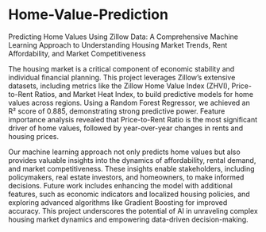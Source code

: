 # Home-Value-Prediction
Predicting Home Values Using Zillow Data: A Comprehensive Machine Learning Approach to Understanding Housing Market Trends, Rent Affordability, and Market Competitiveness

The housing market is a critical component of economic stability and individual financial planning. This project leverages Zillow’s extensive datasets, including metrics like the Zillow Home Value Index (ZHVI), Price-to-Rent Ratios, and Market Heat Index, to build predictive models for home values across regions. Using a Random Forest Regressor, we achieved an R² score of 0.885, demonstrating strong predictive power. Feature importance analysis revealed that Price-to-Rent Ratio is the most significant driver of home values, followed by year-over-year changes in rents and housing prices.

Our machine learning approach not only predicts home values but also provides valuable insights into the dynamics of affordability, rental demand, and market competitiveness. These insights enable stakeholders, including policymakers, real estate investors, and homeowners, to make informed decisions. Future work includes enhancing the model with additional features, such as economic indicators and localized housing policies, and exploring advanced algorithms like Gradient Boosting for improved accuracy. This project underscores the potential of AI in unraveling complex housing market dynamics and empowering data-driven decision-making.
